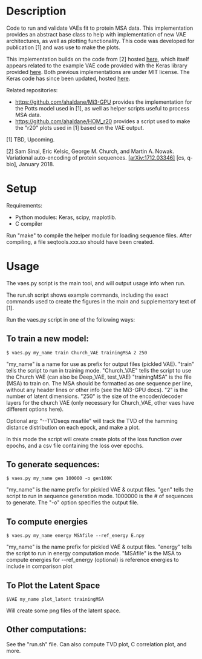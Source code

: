 Description
===========

Code to run and validate VAEs fit to protein MSA data. This implementation provides an abstract base class to help with implementation of new VAE architectures, as well as plotting functionality. This code was developed for publication \[1\] and was use to make the plots.

This implementation builds on the code from \[2\] hosted [here](https://github.com/samsinai/VAE_protein_function), which itself appears related to the example VAE code provided with the Keras library provided [here](https://github.com/keras-team/keras/blob/2.0.0/examples/variational_autoencoder.py). Both previous implementations are under MIT license. The Keras code has since been updated, hosted [here](https://github.com/keras-team/keras-io/blob/master/examples/generative/vae.py). 

Related repositories: 

* https://github.com/ahaldane/Mi3-GPU provides the implementation for the Potts model used in [1], as well as helper scripts useful to process MSA data.
* https://github.com/ahaldane/HOM_r20 provides a script used to make the "r20" plots used in [1] based on the VAE output.

\[1\] TBD, Upcoming.

\[2\] Sam Sinai, Eric Kelsic, George M. Church, and Martin A. Nowak. Variational auto-encoding of protein sequences. [\[arXiv:1712.03346\]](https://arxiv.org/abs/1712.03346) \[cs, q-bio\], January 2018.


Setup
=====

Requirements:

 * Python modules: Keras, scipy, maplotlib.
 * C compiler

Run "make" to compile the helper module for loading sequence files. After compiling, a file seqtools.xxx.so should have been created.

Usage
=====

The vaes.py script is the main tool, and will output usage info when run.

The run.sh script shows example commands, including the exact commands used to create the figures in the main and supplementary text of \[1\].

Run the vaes.py script in one of the following ways:

To train a new model:
---------------------

    $ vaes.py my_name train Church_VAE trainingMSA 2 250

"my_name" is a name for use as prefix for output files (pickled VAE). 
"train" tells the script to run in training mode. 
"Church_VAE" tells the script to use the Church VAE (can also be Deep_VAE, test_VAE)
"trainingMSA" is the file (MSA) to train on. The MSA should be formatted as one sequence per line, without any header lines or other info (see the Mi3-GPU docs).
"2" is the number of latent dimensions.
"250" is the size of the encoder/decoder layers for the church VAE (only necessary for Church_VAE, other vaes have different options here).

Optional arg:
 "--TVDseqs msafile" will track the TVD of the hamming distance distribution on each epock, and make a plot.

In this mode the script will create create plots of the loss function over epochs, and a csv file containing the loss over epochs.


To generate sequences:
----------------------

    $ vaes.py my_name gen 100000 -o gen100K

"my_name" is the name prefix for pickled VAE & output files.
"gen" tells the script to run in sequence generation mode. 
1000000 is the # of sequences to generate.
The "-o" option specifies the output file.

To compute energies
-------------------

    $ vaes.py my_name energy MSAfile --ref_energy E.npy

"my_name" is the name prefix for pickled VAE & output files.
"energy" tells the script to run in energy computation mode. 
"MSAfile" is the MSA to compute energies for
--ref_energy (optional) is reference energies to include in comparison plot


To Plot the Latent Space
------------------------

    $VAE my_name plot_latent trainingMSA

Will create some png files of the latent space.

Other computations:
------------------------

See the "run.sh" file. Can also compute TVD plot, C correlation plot, and more.

